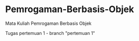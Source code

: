 # Pemrogaman-Berbasis-Objek

Mata Kuliah Pemrogaman Berbasis Objek

Tugas pertemuan 1 - branch "pertemuan 1"
